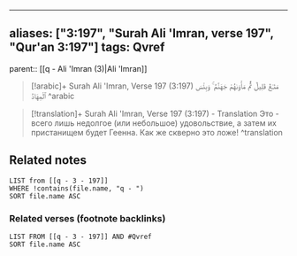 
---
aliases: ["3:197", "Surah Ali 'Imran, verse 197", "Qur'an 3:197"]
tags: Qvref
---

parent:: [[q - Ali 'Imran (3)|Ali 'Imran]]

> [!arabic]+ Surah Ali 'Imran, Verse 197 (3:197)
> <span class="quran-arabic">مَتَـٰعٌ قَلِيلٌ ثُمَّ مَأْوَىٰهُمْ جَهَنَّمُ ۚ وَبِئْسَ ٱلْمِهَادُ</span>
^arabic

> [!translation]+ Surah Ali 'Imran, Verse 197 (3:197) - Translation
> Это - всего лишь недолгое (или небольшое) удовольствие, а затем их пристанищем будет Геенна. Как же скверно это ложе!
^translation



## Related notes
```dataview
LIST from [[q - 3 - 197]]
WHERE !contains(file.name, "q - ")
SORT file.name ASC
```

### Related verses (footnote backlinks)
```dataview
LIST FROM [[q - 3 - 197]] AND #Qvref
SORT file.name ASC
```

